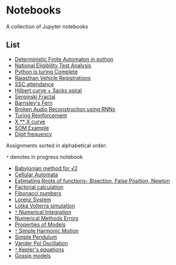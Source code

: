 # Notebooks

A collection of Jupyter notebooks

List
----

- [Deterministic Finite Automaton in python](books/dfa/dfa.ipynb)
- [National Eligibility Test Analysis](books/NET.ipynb)
- [Python is turing Complete](books/Python3_is_turing_complete.ipynb)
- [Rajasthan Vehicle Registrations](books/RAJ_VEH.ipynb)
- [SSC attendance](books/SSCattendance.ipynb)
- [Hilbert curve + Sacks spiral](books/Spirals.ipynb)
- [Serpinski Fractal](books/SerpinskiFractals.ipynb)
- [Barnsley's Fern](books/BarnsleyFern.ipynb)
- [Broken Audio Reconstruction using RNNs](books/AudioReconstruction.ipynb)
- [Turing Reinforcement](books/Turing-Learner.ipynb)
- [X ** X curve](books/X_power_X.ipynb)
- [SOM Example](books/SOM-Example.ipynb)
- [Digit frequency](books/DgitFrequencies.ipynb)

Assignments sorted in alphabetical order:

`*` denotes in progress notebook

- [Babylonian method for √2](books/assignments/Babylonian_root_2.ipynb)
- [Cellular Automata](books/assignments/conways_game.ipynb)
- [Estimating Roots of functions- Bisection, False Position, Newton](books/assignments/finding_roots.ipynb)
- [Factorial calculation](books/assignments/Factorial.ipynb)
- [Fibonacci numbers](books/assignments/Fibonacci.ipynb)
- [Lorenz System](books/assignments/lorenz.ipynb)
- [Lotka Volterra simulation](books/assignments/lotka-volterra.ipynb)
- [`*` Numerical Integration](books/assignments/numerical_integration.ipynb)
- [Numerical Methods Errors](books/assignments/errors_in_numerical_methods.ipynb)
- [Properties of Models](books/assignments/props_of_models.ipynb)
- [`*` Simple Harmonic Motion](books/assignments/shm.ipynb)
- [Simple Pendulum](books/assignments/simple_pendulum.ipynb)
- [Vander Pol Oscillation](books/assignments/vander_pol_osc.ipynb)
- [`*` Kepler's equations](books/assignments/kepler.ipynb)
- [Gossip models](books/assignments/gossip.ipynb)
